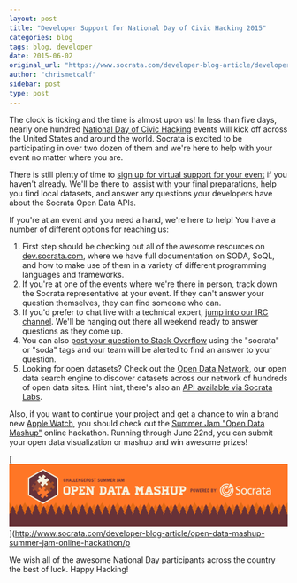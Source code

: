 ```yaml
---
layout: post
title: "Developer Support for National Day of Civic Hacking 2015"
categories: blog
tags: blog, developer
date: 2015-06-02
original_url: "https://www.socrata.com/developer-blog-article/developer-support-for-national-day-of-civic-hacking-2015/"
author: "chrismetcalf"
sidebar: post
type: post
---
```


The clock is ticking and the time is almost upon us! In less than five days, nearly one hundred [National Day of Civic Hacking](http://hackforchange.org/) events will kick off across the United States and around the world. Socrata is excited to be participating in over two dozen of them and we're here to help with your event no matter where you are.

There is still plenty of time to [sign up for virtual support for your event](https://docs.google.com/forms/d/1t3tTklJDlsrRWFozFWqvcQznsIGaA3pGRN6pRKN9vW4/viewform) if you haven't already. We'll be there to &nbsp;assist with your final preparations, help you find local datasets, and answer any questions your developers have about the Socrata Open Data APIs.

If you're at an event and you need a hand, we're here to help! You have a number of different options for reaching us:

1. First step should be checking out all of the awesome resources on [dev.socrata.com](http://dev.socrata.com), where we have full documentation on SODA, SoQL, and how to make use of them in a variety of different programming languages and frameworks.
2. If you're at one of the events where we're there in person, track down the Socrata representative at your event. If they can't answer your question themselves, they can find someone who can.
3. If you'd prefer to chat live with a technical expert, [jump into our IRC channel](http://dev.socrata.com/irc.html). We'll be hanging out there all weekend ready to answer questions as they come up.
4. You can also [post your question to Stack Overflow](http://stackoverflow.com/questions/ask?tags=soda,socrata) using the "socrata" or "soda" tags and our team will be alerted to find an answer to your question.
5. Looking for open datasets? Check out the [Open Data Network](http://www.opendatanetwork.com/), our open data search engine to discover datasets across our network of hundreds of open data sites. Hint hint, there's also an [API available via Socrata Labs](http://labs.socrata.com.dev/docs/search.html).

Also, if you want to continue your project and get a chance to win a brand new [Apple Watch](http://www.apple.com/watch/), you should check out the [Summer Jam "Open Data Mashup"](http://www.socrata.com/developer-blog-article/open-data-mashup-summer-jam-online-hackathon/) online hackathon. Running through June 22nd, you can submit your open data visualization or mashup and win awesome prizes!

[![summerjam](/img/summerjam.png)](http://www.socrata.com/developer-blog-article/open-data-mashup-summer-jam-online-hackathon/p

We wish all of the awesome National Day participants across the country the best of luck. Happy Hacking!


